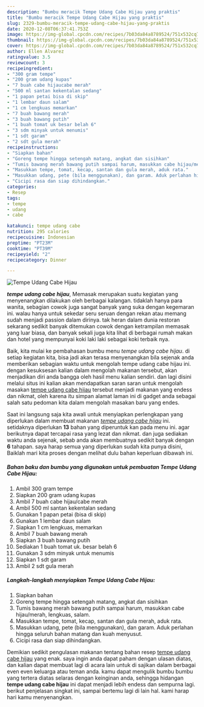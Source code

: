 ```yaml
---
description: "Bumbu meracik Tempe Udang Cabe Hijau yang praktis"
title: "Bumbu meracik Tempe Udang Cabe Hijau yang praktis"
slug: 2329-bumbu-meracik-tempe-udang-cabe-hijau-yang-praktis
date: 2020-12-08T06:37:41.753Z
image: https://img-global.cpcdn.com/recipes/7b03da84a8789524/751x532cq70/tempe-udang-cabe-hijau-foto-resep-utama.jpg
thumbnail: https://img-global.cpcdn.com/recipes/7b03da84a8789524/751x532cq70/tempe-udang-cabe-hijau-foto-resep-utama.jpg
cover: https://img-global.cpcdn.com/recipes/7b03da84a8789524/751x532cq70/tempe-udang-cabe-hijau-foto-resep-utama.jpg
author: Ellen Alvarez
ratingvalue: 3.5
reviewcount: 3
recipeingredient:
- "300 gram tempe"
- "200 gram udang kupas"
- "7 buah cabe hijaucabe merah"
- "500 ml santan kekentalan sedang"
- "1 papan petai bisa di skip"
- "1 lembar daun salam"
- "1 cm lengkuas memarkan"
- "7 buah bawang merah"
- "3 buah bawang putih"
- "1 buah tomat uk besar belah 6"
- "3 sdm minyak untuk menumis"
- "1 sdt garam"
- "2 sdt gula merah"
recipeinstructions:
- "Siapkan bahan"
- "Goreng tempe hingga setengah matang, angkat dan sisihkan"
- "Tumis bawang merah bawang putih sampai harum, masukkan cabe hijau/merah, lengkuas, salam."
- "Masukkan tempe, tomat, kecap, santan dan gula merah, aduk rata."
- "Masukkan udang, pete (bila menggunakan), dan garam. Aduk perlahan hingga seluruh bahan matang dan kuah menyusut."
- "Cicipi rasa dan siap dihindangkan."
categories:
- Resep
tags:
- tempe
- udang
- cabe

katakunci: tempe udang cabe 
nutrition: 295 calories
recipecuisine: Indonesian
preptime: "PT23M"
cooktime: "PT39M"
recipeyield: "2"
recipecategory: Dinner

---
```



![Tempe Udang Cabe Hijau](https://img-global.cpcdn.com/recipes/7b03da84a8789524/751x532cq70/tempe-udang-cabe-hijau-foto-resep-utama.jpg)

<b><i>tempe udang cabe hijau</i></b>, Memasak merupakan suatu kegiatan yang menyenangkan dilakukan oleh berbagai kalangan. tidaklah hanya para wanita, sebagian cowok juga sangat banyak yang suka dengan kegemaran ini. walau hanya untuk sekedar seru seruan dengan rekan atau memang sudah menjadi passion dalam dirinya. tak heran dalam dunia restoran sekarang sedikit banyak ditemukan cowok dengan ketrampilan memasak yang luar biasa, dan banyak sekali juga kita lihat di berbagai rumah makan dan hotel yang mempunyai koki laki laki sebagai koki terbaik nya.

Baik, kita mulai ke pembahasan bumbu menu <i>tempe udang cabe hijau</i>. di setiap kegiatan kita, bisa jadi akan terasa menyenangkan bila sejenak anda memberikan sebagian waktu untuk mengolah tempe udang cabe hijau ini. dengan kesuksesan kalian dalam mengolah makanan tersebut, akan menjadikan diri anda bangga oleh hasil menu kalian sendiri. dan lagi disini melalui situs ini kalian akan mendapatkan saran saran untuk mengolah masakan <u>tempe udang cabe hijau</u> tersebut menjadi makanan yang endess dan nikmat, oleh karena itu simpan alamat laman ini di gadget anda sebagai salah satu pedoman kita dalam mengolah masakan baru yang endes.




Saat ini langsung saja kita awali untuk menyiapkan perlengkapan yang diperlukan dalam membuat makanan <u><i>tempe udang cabe hijau</i></u> ini. setidaknya diperlukan <b>13</b> bahan yang diperuntuk kan pada menu ini. agar berikutnya dapat tercapai rasa yang lezat dan nikmat. dan juga sediakan waktu anda sejenak, sebab anda akan membuatnya sedikit banyak dengan <b>6</b> tahapan. saya harap semua yang diperlukan sudah kita punya disini, Baiklah mari kita proses dengan melihat dulu bahan keperluan dibawah ini.

<!--inarticleads1-->

##### Bahan baku dan bumbu yang digunakan untuk pembuatan Tempe Udang Cabe Hijau:

1. Ambil 300 gram tempe
1. Siapkan 200 gram udang kupas
1. Ambil 7 buah cabe hijau/cabe merah
1. Ambil 500 ml santan kekentalan sedang
1. Gunakan 1 papan petai (bisa di skip)
1. Gunakan 1 lembar daun salam
1. Siapkan 1 cm lengkuas, memarkan
1. Ambil 7 buah bawang merah
1. Siapkan 3 buah bawang putih
1. Sediakan 1 buah tomat uk. besar belah 6
1. Gunakan 3 sdm minyak untuk menumis
1. Siapkan 1 sdt garam
1. Ambil 2 sdt gula merah




<!--inarticleads2-->

##### Langkah-langkah menyiapkan Tempe Udang Cabe Hijau:

1. Siapkan bahan
1. Goreng tempe hingga setengah matang, angkat dan sisihkan
1. Tumis bawang merah bawang putih sampai harum, masukkan cabe hijau/merah, lengkuas, salam.
1. Masukkan tempe, tomat, kecap, santan dan gula merah, aduk rata.
1. Masukkan udang, pete (bila menggunakan), dan garam. Aduk perlahan hingga seluruh bahan matang dan kuah menyusut.
1. Cicipi rasa dan siap dihindangkan.




Demikian sedikit pengulasan makanan tentang bahan resep <u>tempe udang cabe hijau</u> yang enak. saya ingin anda dapat paham dengan ulasan diatas, dan kalian dapat membuat lagi di acara lain untuk di sajikan dalam berbagai even even keluarga atau teman anda. kamu dapat mengulik bumbu bumbu yang tertera diatas selaras dengan keinginan anda, sehingga hidangan <b>tempe udang cabe hijau</b> ini dapat menjadi lebih endess dan sempurna lagi. berikut penjelasan singkat ini, sampai bertemu lagi di lain hal. kami harap hari kamu menyenangkan.
